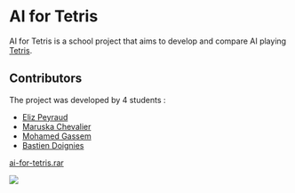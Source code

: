 # AI for Tetris

AI for Tetris is a school project that aims to develop and compare AI playing 
[Tetris](https://en.wikipedia.org/wiki/Tetris).

## Contributors

The project was developed by 4 students : 

* [Eliz Peyraud](https://www.linkedin.com/in/eliz-peyraud-574654161/)
* [Maruska Chevalier](https://www.linkedin.com/in/maruska-chevalier-223202186/)
* [Mohamed Gassem](https://www.linkedin.com/in/mohamed-gassem/)
* [Bastien Doignies](https://www.linkedin.com/in/bastien-doignies/)

[ai-for-tetris.rar](/ai-for-tetris/ai-for-tetris.rar)

<img src="images/test_tetris.gif?raw=true"/>
